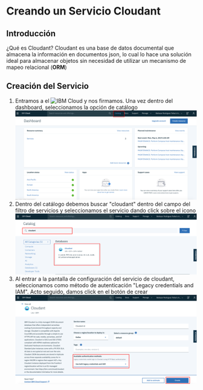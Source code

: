 # Creando un Servicio Cloudant
## Introducción
¿Qué es Cloudant? Cloudant es una base de datos documental que almacena la información en documentos json, lo cual lo hace una solución ideal para almacenar objetos sin necesidad de utilizar un mecanismo de mapeo relacional (__ORM__)
## Creación del Servicio
1. Entramos a el ![IBM Cloud](https://cloud.ibm.com) y nos firmamos. Una vez dentro del dashboard, seleccionamos la opción de catálogo ![Dashboard](./0001.png)
2. Dentro del catálogo debemos buscar "cloudant" dentro del campo del filtro de servicios y seleccionamos el servicio dando click sobre el icono ![Filtrando Cloudant](./0002.png)
3. Al entrar a la pantalla de configuración del servicio de cloudant, seleccionamos como método de autenticación "Legacy credentials and IAM". Acto seguido, damos click en el botón de crear ![Creando el Servicio](./0003.png)
